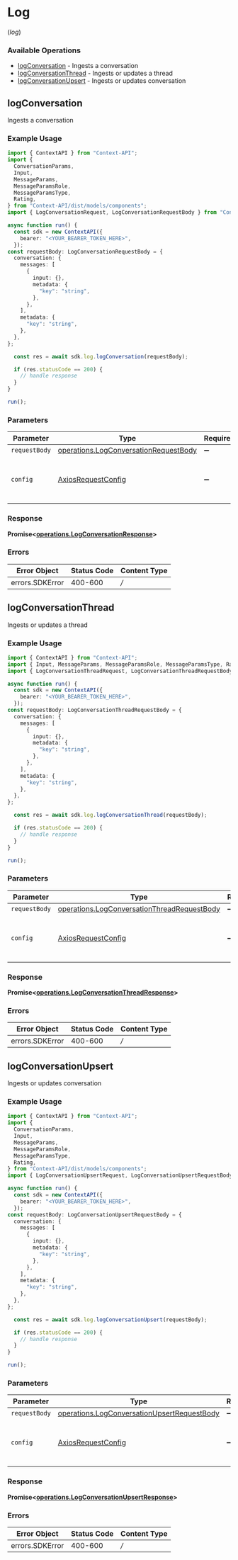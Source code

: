 # Log
(*log*)

### Available Operations

* [logConversation](#logconversation) - Ingests a conversation
* [logConversationThread](#logconversationthread) - Ingests or updates a thread
* [logConversationUpsert](#logconversationupsert) - Ingests or updates conversation

## logConversation

Ingests a conversation

### Example Usage

```typescript
import { ContextAPI } from "Context-API";
import {
  ConversationParams,
  Input,
  MessageParams,
  MessageParamsRole,
  MessageParamsType,
  Rating,
} from "Context-API/dist/models/components";
import { LogConversationRequest, LogConversationRequestBody } from "Context-API/dist/models/operations";

async function run() {
  const sdk = new ContextAPI({
    bearer: "<YOUR_BEARER_TOKEN_HERE>",
  });
const requestBody: LogConversationRequestBody = {
  conversation: {
    messages: [
      {
        input: {},
        metadata: {
          "key": "string",
        },
      },
    ],
    metadata: {
      "key": "string",
    },
  },
};

  const res = await sdk.log.logConversation(requestBody);

  if (res.statusCode == 200) {
    // handle response
  }
}

run();
```

### Parameters

| Parameter                                                                                      | Type                                                                                           | Required                                                                                       | Description                                                                                    |
| ---------------------------------------------------------------------------------------------- | ---------------------------------------------------------------------------------------------- | ---------------------------------------------------------------------------------------------- | ---------------------------------------------------------------------------------------------- |
| `requestBody`                                                                                  | [operations.LogConversationRequestBody](../../models/operations/logconversationrequestbody.md) | :heavy_minus_sign:                                                                             | N/A                                                                                            |
| `config`                                                                                       | [AxiosRequestConfig](https://axios-http.com/docs/req_config)                                   | :heavy_minus_sign:                                                                             | Available config options for making requests.                                                  |


### Response

**Promise<[operations.LogConversationResponse](../../models/operations/logconversationresponse.md)>**
### Errors

| Error Object    | Status Code     | Content Type    |
| --------------- | --------------- | --------------- |
| errors.SDKError | 400-600         | */*             |

## logConversationThread

Ingests or updates a thread

### Example Usage

```typescript
import { ContextAPI } from "Context-API";
import { Input, MessageParams, MessageParamsRole, MessageParamsType, Rating, ThreadParams } from "Context-API/dist/models/components";
import { LogConversationThreadRequest, LogConversationThreadRequestBody } from "Context-API/dist/models/operations";

async function run() {
  const sdk = new ContextAPI({
    bearer: "<YOUR_BEARER_TOKEN_HERE>",
  });
const requestBody: LogConversationThreadRequestBody = {
  conversation: {
    messages: [
      {
        input: {},
        metadata: {
          "key": "string",
        },
      },
    ],
    metadata: {
      "key": "string",
    },
  },
};

  const res = await sdk.log.logConversationThread(requestBody);

  if (res.statusCode == 200) {
    // handle response
  }
}

run();
```

### Parameters

| Parameter                                                                                                  | Type                                                                                                       | Required                                                                                                   | Description                                                                                                |
| ---------------------------------------------------------------------------------------------------------- | ---------------------------------------------------------------------------------------------------------- | ---------------------------------------------------------------------------------------------------------- | ---------------------------------------------------------------------------------------------------------- |
| `requestBody`                                                                                              | [operations.LogConversationThreadRequestBody](../../models/operations/logconversationthreadrequestbody.md) | :heavy_minus_sign:                                                                                         | N/A                                                                                                        |
| `config`                                                                                                   | [AxiosRequestConfig](https://axios-http.com/docs/req_config)                                               | :heavy_minus_sign:                                                                                         | Available config options for making requests.                                                              |


### Response

**Promise<[operations.LogConversationThreadResponse](../../models/operations/logconversationthreadresponse.md)>**
### Errors

| Error Object    | Status Code     | Content Type    |
| --------------- | --------------- | --------------- |
| errors.SDKError | 400-600         | */*             |

## logConversationUpsert

Ingests or updates conversation

### Example Usage

```typescript
import { ContextAPI } from "Context-API";
import {
  ConversationParams,
  Input,
  MessageParams,
  MessageParamsRole,
  MessageParamsType,
  Rating,
} from "Context-API/dist/models/components";
import { LogConversationUpsertRequest, LogConversationUpsertRequestBody } from "Context-API/dist/models/operations";

async function run() {
  const sdk = new ContextAPI({
    bearer: "<YOUR_BEARER_TOKEN_HERE>",
  });
const requestBody: LogConversationUpsertRequestBody = {
  conversation: {
    messages: [
      {
        input: {},
        metadata: {
          "key": "string",
        },
      },
    ],
    metadata: {
      "key": "string",
    },
  },
};

  const res = await sdk.log.logConversationUpsert(requestBody);

  if (res.statusCode == 200) {
    // handle response
  }
}

run();
```

### Parameters

| Parameter                                                                                                  | Type                                                                                                       | Required                                                                                                   | Description                                                                                                |
| ---------------------------------------------------------------------------------------------------------- | ---------------------------------------------------------------------------------------------------------- | ---------------------------------------------------------------------------------------------------------- | ---------------------------------------------------------------------------------------------------------- |
| `requestBody`                                                                                              | [operations.LogConversationUpsertRequestBody](../../models/operations/logconversationupsertrequestbody.md) | :heavy_minus_sign:                                                                                         | N/A                                                                                                        |
| `config`                                                                                                   | [AxiosRequestConfig](https://axios-http.com/docs/req_config)                                               | :heavy_minus_sign:                                                                                         | Available config options for making requests.                                                              |


### Response

**Promise<[operations.LogConversationUpsertResponse](../../models/operations/logconversationupsertresponse.md)>**
### Errors

| Error Object    | Status Code     | Content Type    |
| --------------- | --------------- | --------------- |
| errors.SDKError | 400-600         | */*             |
